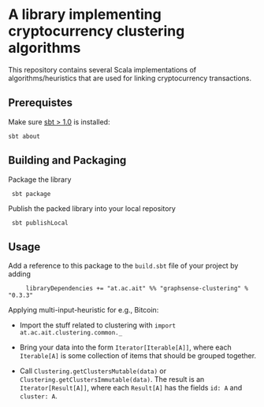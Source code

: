 # A library implementing cryptocurrency clustering algorithms

This repository contains several Scala implementations of algorithms/heuristics that are used for linking cryptocurrency transactions.

## Prerequistes

Make sure [sbt > 1.0][scala-sbt] is installed:

    sbt about

## Building and Packaging

Package the library

     sbt package

Publish the packed library into your local repository

     sbt publishLocal

## Usage

Add a reference to this package to the `build.sbt` file of your project by adding

```
     libraryDependencies += "at.ac.ait" %% "graphsense-clustering" % "0.3.3"
```

Applying multi-input-heuristic for e.g., Bitcoin:

* Import the stuff related to clustering with `import at.ac.ait.clustering.common._`

* Bring your data into the form `Iterator[Iterable[A]]`, where each `Iterable[A]` is some collection of items that should be grouped together. 

* Call `Clustering.getClustersMutable(data)` or `Clustering.getClustersImmutable(data)`. The result is an `Iterator[Result[A]]`, where each `Result[A]` has the fields `id: A` and `cluster: A`.

[scala-sbt]: http://www.scala-sbt.org